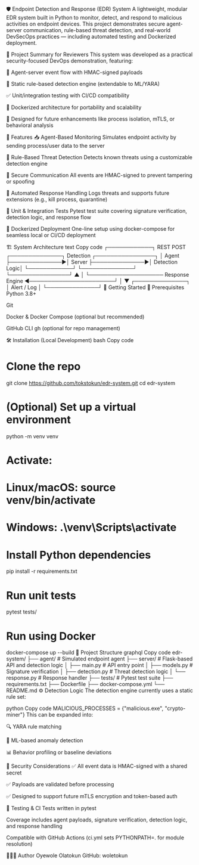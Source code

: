 🛡️ Endpoint Detection and Response (EDR) System
A lightweight, modular EDR system built in Python to monitor, detect, and respond to malicious activities on endpoint devices. This project demonstrates secure agent-server communication, rule-based threat detection, and real-world DevSecOps practices — including automated testing and Dockerized deployment.

📢 Project Summary for Reviewers
This system was developed as a practical security-focused DevOps demonstration, featuring:

🔗 Agent-server event flow with HMAC-signed payloads

🧠 Static rule-based detection engine (extendable to ML/YARA)

✅ Unit/integration testing with CI/CD compatibility

🐳 Dockerized architecture for portability and scalability

🔧 Designed for future enhancements like process isolation, mTLS, or behavioral analysis

📌 Features
📥 Agent-Based Monitoring
Simulates endpoint activity by sending process/user data to the server

🧠 Rule-Based Threat Detection
Detects known threats using a customizable detection engine

🔐 Secure Communication
All events are HMAC-signed to prevent tampering or spoofing

🚨 Automated Response Handling
Logs threats and supports future extensions (e.g., kill process, quarantine)

🧪 Unit & Integration Tests
Pytest test suite covering signature verification, detection logic, and response flow

🐳 Dockerized Deployment
One-line setup using docker-compose for seamless local or CI/CD deployment

🏗️ System Architecture
text
Copy code
┌────────────┐   REST POST   ┌──────────────┐   Detection   ┌────────────────┐
│   Agent    ├──────────────►│    Server    ├──────────────►│ Detection Logic│
└────────────┘               └──────────────┘                └────────────────┘
       ▲                                                              │
       └──────────────────── Response Engine ◄───────────────────────┘
                                    │
                                    ▼
                             ┌──────────────┐
                             │ Alert / Log  │
                             └──────────────┘
🚀 Getting Started
🔧 Prerequisites
Python 3.8+

Git

Docker & Docker Compose (optional but recommended)

GitHub CLI gh (optional for repo management)

🛠️ Installation (Local Development)
bash
Copy code
# Clone the repo
git clone https://github.com/tokstokun/edr-system.git
cd edr-system

# (Optional) Set up a virtual environment
python -m venv venv
# Activate:
# Linux/macOS: source venv/bin/activate
# Windows:     .\venv\Scripts\activate

# Install Python dependencies
pip install -r requirements.txt

# Run unit tests
pytest tests/

# Run using Docker
docker-compose up --build
📁 Project Structure
graphql
Copy code
edr-system/
├── agent/                  # Simulated endpoint agent
├── server/                 # Flask-based API and detection logic
│   ├── main.py             # API entry point
│   ├── models.py           # Signature verification
│   ├── detection.py        # Threat detection logic
│   └── response.py         # Response handler
├── tests/                  # Pytest test suite
├── requirements.txt
├── Dockerfile
├── docker-compose.yml
└── README.md
⚙️ Detection Logic
The detection engine currently uses a static rule set:

python
Copy code
MALICIOUS_PROCESSES = {"malicious.exe", "crypto-miner"}
This can be expanded into:

🔍 YARA rule matching

🤖 ML-based anomaly detection

📊 Behavior profiling or baseline deviations

🔐 Security Considerations
✅ All event data is HMAC-signed with a shared secret

✅ Payloads are validated before processing

✅ Designed to support future mTLS encryption and token-based auth

🧪 Testing & CI
Tests written in pytest

Coverage includes agent payloads, signature verification, detection logic, and response handling

Compatible with GitHub Actions (ci.yml sets PYTHONPATH=. for module resolution)

👨🏽‍💻 Author
Oyewole Olatokun
GitHub: woletokun

